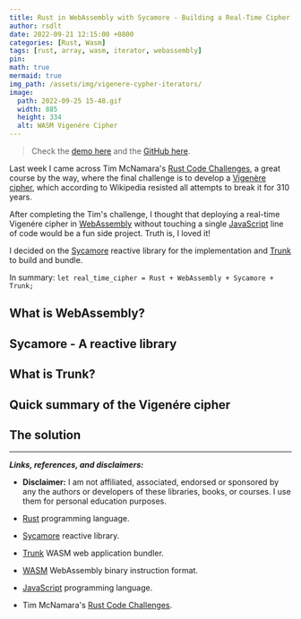 ```yaml
---
title: Rust in WebAssembly with Sycamore - Building a Real-Time Cipher
author: rsdlt
date: 2022-09-21 12:15:00 +0800
categories: [Rust, Wasm]
tags: [rust, array, wasm, iterator, webassembly]
pin:
math: true
mermaid: true
img_path: /assets/img/vigenere-cypher-iterators/ 
image:
  path: 2022-09-25 15-48.gif 
  width: 885 
  height: 334 
  alt: WASM Vigenére Cipher 
---
```


> Check the [demo here] and the [GitHub here].

Last week I came across Tim McNamara's [Rust Code Challenges], a great course by the way, where the final challenge is to develop a [Vigenère cipher], which according to Wikipedia resisted all attempts to break it for 310 years.

After completing the Tim's challenge, I thought that deploying a real-time Vigenére cipher in [WebAssembly] without touching a single [JavaScript] line of code would be a fun side project. Truth is, I loved it!

I decided on the [Sycamore] reactive library for the implementation and [Trunk] to build and bundle.

In summary: `let real_time_cipher = Rust + WebAssembly + Sycamore + Trunk;`

## What is WebAssembly?


## Sycamore - A reactive library

## What is Trunk?

## Quick summary of the Vigenére cipher

## The solution

---

**_Links, references, and disclaimers:_**

- **Disclaimer:** I am not affiliated, associated, endorsed or sponsored by any the authors or developers of these libraries, books, or courses. I use them for personal education purposes.

- [Rust] programming language.
- [Sycamore] reactive library.
- [Trunk] WASM web application bundler.
- [WASM] WebAssembly binary instruction format.
- [JavaScript] programming language.
- Tim McNamara's [Rust Code Challenges].

[Rust Code Challenges]:https://www.linkedin.com/learning/rust-code-challenges/let-s-put-rust-into-practice?autoplay=true
[Vigenère cipher]:https://en.wikipedia.org/wiki/Vigen%C3%A8re_cipher
[WASM]:https://webassembly.org/
[WebAssembly]:https://webassembly.org/
[Sycamore]:https://sycamore-rs.netlify.app/
[demo here]:https://wasm-vigenere-cipher.onrender.com/
[Trunk]:https://trunkrs.dev/
[Rust]:https://www.rust-lang.org/
[GitHub here]:https://github.com/rsdlt/wasm-vigenere-cipher
[JavaScript]:https://www.ecma-international.org/publications-and-standards/standards/ecma-262/
